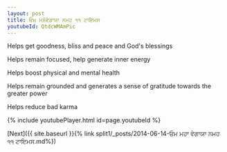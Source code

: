 ```yaml
---
layout: post
title: ਓਮ ਮਨੋਵੇਗਾਯਾ ਨਮਹ ੧੧ ਟਾਇਮਸ
youtubeId: QtdcWMAmPic
---
```

 
 
Helps get goodness, bliss and peace and God's blessings
 
Helps remain focused, help generate inner energy 
 
Helps boost physical and mental health 
 
Helps remain grounded and generates a sense of gratitude towards the greater power 
 
Helps reduce bad karma
 
 
 
 


{% include youtubePlayer.html id=page.youtubeId %}
 
[Next]({{ site.baseurl }}{% link  split1/_posts/2014-06-14-ਓਮ ਮਹਾ ਵੇਗਾਯਾ ਨਮਹ ੧੧ ਟਾਇਮਸ.md%})
 
